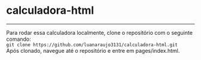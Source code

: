 # calculadora-html
---
Para rodar essa calculadora localmente, clone o repositório 
com o seguinte comando: </br>`git clone https://github.com/luanaraujo3131/calculadora-html.git`</br>
Após clonado, navegue até o repositório e entre em pages/index.html.
